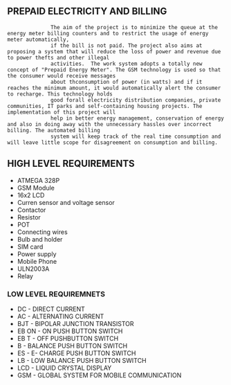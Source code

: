## PREPAID ELECTRICITY AND BILLING
                  The aim of the project is to minimize the queue at the energy meter billing counters and to restrict the usage of energy meter automatically,
                  if the bill is not paid. The project also aims at proposing a system that will reduce the loss of power and revenue due to power thefts and other illegal
                  activities.  The work system adopts a totally new concept of "Prepaid Energy Meter". The GSM technology is used so that the consumer would receive messages 
                  about thconsumption of power (in watts) and if it reaches the minimum amount, it would automatically alert the consumer to recharge. This technology holds
                  good forall electricity distribution companies, private communities, IT parks and self-containing housing projects. The implementation of this project will 
                  help in better energy management, conservation of energy and also in doing away with the unnecessary hassles over incorrect billing. The automated billing 
                  system will keep track of the real time consumption and will leave little scope for disagreement on consumption and billing.

## HIGH LEVEL REQUIREMENTS 

* ATMEGA 328P
* GSM Module
* 16x2 LCD
* Curren sensor and voltage sensor 
* Contactor
* Resistor
* POT
* Connecting wires
* Bulb and holder
* SIM card
* Power supply
* Mobile Phone
* ULN2003A
* Relay


### LOW LEVEL REQUIREMNETS 


*	DC         -   DIRECT CURRENT
*	AC         -   ALTERNATING CURRENT
*	BJT       - BIPOLAR JUNCTION TRANSISTOR
*	EB ON   - ON PUSH BUTTON SWITCH
*	EB T      - OFF PUSHBUTTON SWITCH
*	B           - BALANCE PUSH BUTTON SWITCH
*	ES          - E- CHARGE PUSH BUTTON SWITCH
*	LB           - LOW BALANCE PUSH BUTTON SWITCH
*	LCD        - LIQUID CRYSTAL DISPLAY
*	GSM        -  GLOBAL SYSTEM FOR MOBILE COMMUNICATION
